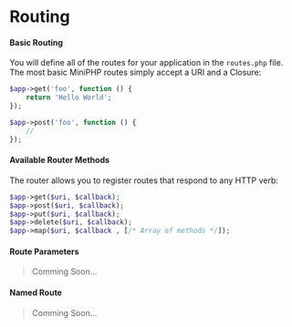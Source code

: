 # Routing

#### Basic Routing

You will define all of the routes for your application in the `routes.php` file. The most basic MiniPHP routes simply accept a URI and a Closure:

```php
$app->get('foo', function () {
    return 'Hello World';
});

$app->post('foo', function () {
    //
});
```

#### Available Router Methods
The router allows you to register routes that respond to any HTTP verb:

```php
$app->get($uri, $callback);
$app->post($uri, $callback);
$app->put($uri, $callback);
$app->delete($uri, $callback);
$app->map($uri, $callback , [/* Array of methods */]);
```

#### Route Parameters
> Comming Soon...


#### Named Route
> Comming Soon...